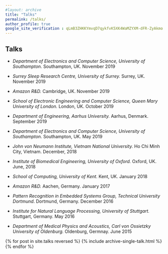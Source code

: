 ```yaml
---
#layout: archive
title: "Talks"
permalink: /talks/
author_profile: true
google_site_verification : qLmB3ZHKKYmvqD7qykfvK5XK4WaMZYXM-dFR-ZyAkmo
---
```


Talks
------
* *Department of Electronics and Computer Science, University of Southampton.* Southampton, UK. November 2019

* *Surrey Sleep Research Centre, University of Surrey.* Surrey, UK. November 2019

* *Amazon R&D.* Cambridge, UK. November 2019

* *School of Electronic Engineering and Computer Science, Queen Mary University of London.* London, UK. October 2019

* *Department of Engineering, Aarhus University.* Aarhus, Denmark. September 2019

* *Department of Electronics and Computer Science, University of Southampton.* Southampton, UK. May 2019

* *John von Neumann Institute, Vietnam National University.* Ho Chi Minh City, Vietnam. December, 2018

* *Institute of Biomedical Engineering, University of Oxford.* Oxford, UK. June, 2018

* *School of Computing, University of Kent.* Kent, UK. January 2018

* *Amazon R&D.* Aachen, Germany. January 2017

* *Pattern Recognition in Embedded Systems Group, Technical University Dortmund*. Dortmund, Germany. December 2016

* *Institute for Natural Language Processing, University of Stuttgart.* Stuttgart, Germany. May 2016

* *Department of Medical Physics and Acoustics, Carl von Ossietzky University of Oldenburg.* Oldenburg, Germnay. June 2015


{% for post in site.talks reversed %}
  {% include archive-single-talk.html %}
{% endfor %}
